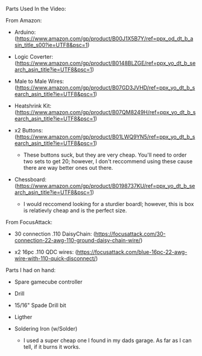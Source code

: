 Parts Used In the Video:

From Amazon:

 - Arduino: (https://www.amazon.com/gp/product/B00J1X5B7Y/ref=ppx_od_dt_b_asin_title_s00?ie=UTF8&psc=1)

 - Logic Coverter: (https://www.amazon.com/gp/product/B0148BLZGE/ref=ppx_yo_dt_b_search_asin_title?ie=UTF8&psc=1)

 - Male to Male Wires: (https://www.amazon.com/gp/product/B07GD3JVHD/ref=ppx_yo_dt_b_search_asin_title?ie=UTF8&psc=1)

 - Heatshrink Kit: (https://www.amazon.com/gp/product/B07QM8249H/ref=ppx_yo_dt_b_search_asin_title?ie=UTF8&psc=1)

 - x2 Buttons: (https://www.amazon.com/gp/product/B01LWQ9YN5/ref=ppx_yo_dt_b_search_asin_title?ie=UTF8&psc=1)
 
    - These buttons suck, but they are very cheap. You'll need to order two sets to get 20; however, I don't reccommend using these cause there are way better ones out there.

 - Chessboard: (https://www.amazon.com/gp/product/B0198737KU/ref=ppx_yo_dt_b_search_asin_title?ie=UTF8&psc=1)

    - I would reccomend looking for a sturdier boardl; however, this is box is relatievly cheap and is the perfect size.

From FocusAttack:

 - 30 connection .110 DaisyChain: (https://focusattack.com/30-connection-22-awg-110-ground-daisy-chain-wire/)
  
 - x2 16pc .110 QDC wires: (https://focusattack.com/blue-16pc-22-awg-wire-with-110-quick-disconnect/)
  

Parts I had on hand:
  
 - Spare gamecube controller
  
 - Drill
  
 - 15/16" Spade Drill bit
  
 - Ligther
  
 - Soldering Iron (w/Solder)

    - I used a super cheap one I found in my dads garage. As far as I can tell, if it burns it works.
    
   
  
  
  

